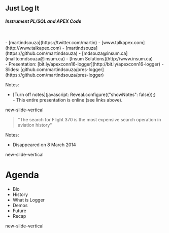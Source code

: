 ## Just Log It

#### <span style="font-style:italic">Instrument PL/SQL and APEX Code  </span>

</br>
<p class="no-bullet"></p>
- <i class="fa fa-twitter"></i> [martindsouza](https://twitter.com/martin)
- <i class="fa fa-rss"></i> [www.talkapex.com](http://www.talkapex.com)
- <i class="fa fa-github"></i> [martindsouza](https://github.com/martindsouza)
- <i class="fa fa-envelope-o"></i> [mdsouza@insum.ca](mailto:mdsouza@insum.ca)
- <i class="fa fa-building-o"></i> [Insum Solutions](http://www.insum.ca)

</br>
- Presentation: [bit.ly/apexconn16-logger](http://bit.ly/apexconn16-logger)
- Slides: [github.com/martindsouza/pres-logger](https://github.com/martindsouza/pres-logger)

Notes:
- [Turn off notes](javascript: Reveal.configure({"showNotes": false}&#41;;)
</br>- This entire presentation is online (see links above).


new-slide-vertical
<!-- .slide: data-background="./www/img/mh370.jpg" -->

> "The search for Flight 370 is the most expensive search operation in aviation history"<!-- .element: class="fragment" data-fragment-index="1" style="position: absolute; top:260px; right: -400px;width: 1300px;" -->

Notes:
- Disappeared on 8 March 2014


new-slide-vertical
# Agenda

- Bio
- History
- What is Logger
- Demos
- Future
- Recap


new-slide-vertical

<!-- .slide: data-background="#000" -->
# <i class="fa fa-question fa-3x white"></i>
